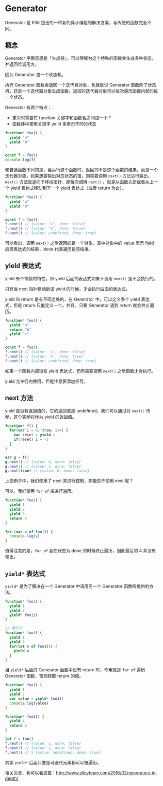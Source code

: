 # Generator

Generator 是 ES6 提出的一种新的异步编程的解决方案，与传统的函数完全不同。

## 概念

Generator 字面意思是「生成器」，可以理解为这个特殊的函数会生成多种状态，并返回给调用方。

因此 Generator 是一个状态机。

执行 Generator 函数会返回一个迭代器对象，也就是说 Generator 函数除了状态机，还是一个迭代器对象生成函数。返回的迭代器对象可以依次遍历函数内部的每一个状态。

Generator 有两个特点：

*   定义时需要在 function 关键字和函数名之间加一个 *
*   函数体中使用关键字 yeild 来表示不同的状态

```js
function* foo() {
  yield "a"
  yield "b"
}

const f = foo()
console.log(f)
```

和普通函数不同的是，当运行这个函数时，返回的不是这个函数的结果，而是一个迭代器对象，如果想要输出对应状态的值，则需要调用 `next()` 方法进行输出。`next()` 方法就是向下移动指针，即每次调用 `next()` ，就是从函数头部或者从上一个 yield 表达式移动到下一个 yield 表达式（或者 return 为止）。

```js
function* foo() {
  yield "a"
  yield "b"
}

const f = foo()
f.next() // {value: "a", done: false}
f.next() // {value: "b", done: false}
f.next() // {value: undefined, done: true}
```

可以看出，调用 `next()` 之后返回的是一个对象，其中对象中的 value 表示 field 后面表达式的结果，done 代表遍历是否结束。

## yield 表达式

yield 有个懒惰的特性，即 yield 后面的表达式如果不调用 `next()` 是不会执行的。

只有当 next 指针移动到该 yield 的时候，才会执行后面的表达式。

yield 和 return 是有不同之处的，在 Generator 中，可以定义多个 yield 表达式，但是 return 只能定义一个。并且，只要 Generator 遇到 return 就会终止遍历。

```js
function* foo() {
  yield "a"
  return "b"
  yield "c"
}

const f = foo()
f.next() // {value: 'a', done: false}
f.next() // {value: 'b', done: true}
f.next() // {value: undefined, done: true}
```

如果一个函数内部没有 yield 表达式，仍然需要调用 `next()` 之后函数才会执行。

yield 允许行内使用，但是注意要添加括号。

## next 方法

yield 是没有返回值的，它的返回值是 undefined，我们可以通过对 `next()` 传参，这个实参将作为 yield 的返回值。

```js
function* f() {
  for(var i = 0; true; i++) {
    var reset = yield i
    if(reset) i = -1
  }
}

var g = f()
g.next() // {value: 0, done: false}
g.next() // {value: 1, done: false}
g.next(true) // {value: 0, done: false}
```

上面例子中，我们使用了 next 来进行控制，那能否不使用 next 呢？

可以，我们使用 `for of` 来进行遍历。

```js
function* foo() {
  yield 1
  yield 2
  yield 3
  return 4
}

for (var v of foo()) {
  console.log(v)
}
```

值得注意的是，`for of` 会在状态为 done 的时候终止遍历，因此最后的 4 并没有输出。

## `yield*` 表达式

`yield*` 是为了解决在一个 Generator 中调用另一个 Generator 函数所提供的方法。

```js
function* foo() {
  yield 1
  yield 2
  yield* foo1()
}

// 等价于
function* foo() {
  yield 1
  yield 2
  for(let v of foo1()) {
    yield v
  }
}
```

当 `yield*` 后面的 Generator 函数中没有 return 时，作用就是 `for of` 遍历 Generator 函数，否则获取 return 的值。

```js
function* foo() {
  yield 1
  yield 2
  var value = yield* foo1()
  console.log(value)
}

function* foo1() {
  yield 4
  return 5
}

let f = foo()
f.next() // {value: 1, done: false}
f.next() // {value: 2, done: false}
f.next() // 5 {value: undefined, done: true}
```

其实 `yield*` 后面只要是可迭代元素都可以被遍历。



相关文章，也可以看这篇：http://www.alloyteam.com/2016/02/generators-in-depth/
